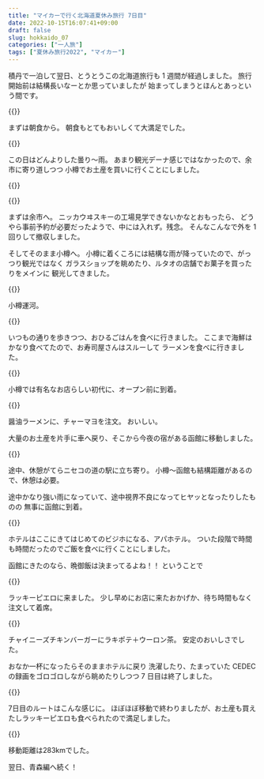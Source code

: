 ```yaml
---
title: "マイカーで行く北海道夏休み旅行 7日目"
date: 2022-10-15T16:07:41+09:00
draft: false
slug: hokkaido_07
categories: ["一人旅"]
tags: ["夏休み旅行2022", "マイカー"]
---
```


積丹で一泊して翌日、とうとうこの北海道旅行も 1 週間が経過しました。
旅行開始前は結構長いなーとか思っていましたが
始まってしまうとほんとあっという間です。

{{<lightbox img="https://gyazo.com/7c9a884ce3dc4dddcedf47b33c216bf6.jpg" title="">}}

まずは朝食から。
朝食もとてもおいしくて大満足でした。

{{<lightbox img="https://gyazo.com/f4aeea753edb54d0afef4c4ff3763958.jpg" title="">}}

この日はどんよりした曇り～雨。
あまり観光デーナ感じではなかったので、余市に寄り道しつつ
小樽でお土産を買いに行くことにしました。

{{<lightbox img="https://gyazo.com/b42096a84837c1465f150aa5eed47913.jpg" title="">}}

{{<lightbox img="https://gyazo.com/b4f9a280bc4d6f8f8a07c7c8ec7dc562.jpg" title="">}}

まずは余市へ。
ニッカウヰスキーの工場見学できないかなとおもったら、
どうやら事前予約が必要だったようで、中には入れず。残念。
そんなこんなで外を 1 回りして撤収しました。

そしてそのまま小樽へ。
小樽に着くころには結構な雨が降っていたので、がっつり観光ではなく
ガラスショップを眺めたり、ルタオの店舗でお菓子を買ったりをメインに
観光してきました。

{{<lightbox img="https://gyazo.com/4983be680f58f3582db43eff755faf22.jpg" title="">}}

小樽運河。

{{<lightbox img="https://gyazo.com/bbf75969524c65921e6bd496979604b7.jpg" title="">}}

いつもの通りを歩きつつ、おひるごはんを食べに行きました。
ここまで海鮮はかなり食べてたので、お寿司屋さんはスルーして
ラーメンを食べに行きました。

{{<lightbox img="https://gyazo.com/4bebfc53dd3c9591520c7d14c3c7fdca.jpg" title="">}}

小樽では有名なお店らしい初代に、オープン前に到着。

{{<lightbox img="https://gyazo.com/bf9d7c6bb067f691566a09adcab0bb61.jpg" title="">}}

醤油ラーメンに、チャーマヨを注文。
おいしい。

大量のお土産を片手に車へ戻り、そこから今夜の宿がある函館に移動しました。

{{<lightbox img="https://gyazo.com/5d8adf2df6f09a2af2aacf84b3011701.jpg" title="">}}

途中、休憩がてらニセコの道の駅に立ち寄り。
小樽～函館も結構距離があるので、休憩は必要。

途中かなり強い雨になっていて、途中視界不良になってヒヤッとなったりしたものの
無事に函館に到着。

{{<lightbox img="https://gyazo.com/8cba91151089ae03f9fbde3eec02f5d8.jpg" title="">}}

ホテルはここにきてはじめてのビジホになる、アパホテル。
ついた段階で時間も時間だったのでご飯を食べに行くことにしました。

函館にきたのなら、晩御飯は決まってるよね！！
ということで

{{<lightbox img="https://gyazo.com/d2387e4ee211dbb698dd0e19ab9257cb.jpg" title="">}}

ラッキーピエロに来ました。
少し早めにお店に来たおかげか、待ち時間もなく注文して着席。

{{<lightbox img="https://gyazo.com/7485c918eeb37f104b427a1f37c49b0a.jpg" title="">}}

チャイニーズチキンバーガーにラキポテ＋ウーロン茶。
安定のおいしさでした。

おなか一杯になったらそのままホテルに戻り
洗濯したり、たまっていた CEDEC の録画をゴロゴロしながら眺めたりしつつ
7 日目は終了しました。

{{<lightbox img="https://gyazo.com/99ba74afecca71af424277e894125fbc.jpg" title="">}}

7日目のルートはこんな感じに。
ほぼほぼ移動で終わりましたが、お土産も買えたしラッキーピエロも食べられたので満足しました。

{{<lightbox img="https://gyazo.com/a1b93cf285c5ef28fe94dc4fe998350f.jpg" title="">}}

移動距離は283kmでした。

翌日、青森編へ続く！
